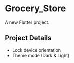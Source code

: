 # Grocery_Store

A new Flutter project.

## Project Details 
 - Lock device orientation
 - Theme mode (Dark & Light)

